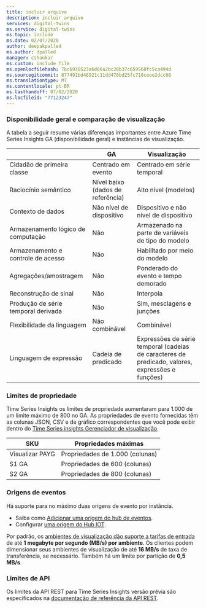 ```yaml
---
title: incluir arquivo
description: incluir arquivo
services: digital-twins
ms.service: digital-twins
ms.topic: include
ms.date: 02/07/2020
author: deepakpalled
ms.author: dpalled
manager: cshankar
ms.custom: include file
ms.openlocfilehash: 7bc6938523a6d66a2bc20b37c659568fc5ca494d
ms.sourcegitcommit: 877491bd46921c11dd478bd25fc718ceee2dcc08
ms.translationtype: MT
ms.contentlocale: pt-BR
ms.lasthandoff: 07/02/2020
ms.locfileid: "77123247"
---
```

### <a name="general-availability-and-preview-comparison"></a>Disponibilidade geral e comparação de visualização

A tabela a seguir resume várias diferenças importantes entre Azure Time Series Insights GA (disponibilidade geral) e instâncias de visualização.

| | GA | Visualização |
| --- | --- | ---|
| Cidadão de primeira classe | Centrado em evento | Centrado em série temporal |
| Raciocínio semântico | Nível baixo (dados de referência) | Alto nível (modelos) |
| Contexto de dados | Não nível de dispositivo | Dispositivo e não nível de dispositivo |
| Armazenamento lógico de computação | Não | Armazenado na parte de variáveis de tipo do modelo |
| Armazenamento e controle de acesso | Não | Habilitado por meio do modelo |
| Agregações/amostragem | Não | Ponderado do evento e tempo demorado |
| Reconstrução de sinal | Não | Interpola |
| Produção de série temporal derivada | Não | Sim, mesclagens e junções |
| Flexibilidade da linguagem | Não combinável | Combinável |
| Linguagem de expressão | Cadeia de predicado | Expressões de série temporal (cadeias de caracteres de predicado, valores, expressões e funções) |

### <a name="property-limits"></a>Limites de propriedade

Time Series Insights os limites de propriedade aumentaram para 1.000 de um limite máximo de 800 no GA. As propriedades de evento fornecidas têm as colunas JSON, CSV e de gráfico correspondentes que você pode exibir dentro do [Time Series insights Gerenciador de visualização](https://docs.microsoft.com/azure/time-series-insights/time-series-insights-update-quickstart).

| SKU | Propriedades máximas |
| --- | --- |
| Visualizar PAYG | Propriedades de 1.000 (colunas) |
| S1 GA | Propriedades de 600 (colunas) |
| S2 GA | Propriedades de 800 (colunas) |

### <a name="event-sources"></a>Origens de eventos

Há suporte para no máximo duas origens de evento por instância. 

* Saiba como [Adicionar uma origem do hub de eventos](https://docs.microsoft.com/azure/time-series-insights/time-series-insights-how-to-add-an-event-source-eventhub).
* Configurar [uma origem do Hub IOT](https://docs.microsoft.com/azure/time-series-insights/time-series-insights-how-to-add-an-event-source-iothub).

Por padrão, os [ambientes de visualização dão suporte a tarifas de entrada](https://docs.microsoft.com/azure/time-series-insights/time-series-insights-update-storage-ingress#ingress-scale-and-preview-limitations) de até **1 megabyte por segundo (MB/s) por ambiente**. Os clientes podem dimensionar seus ambientes de visualização de até **16 MB/s** de taxa de transferência, se necessário. Também há um limite por partição de **0,5 MB/s**. 

### <a name="api-limits"></a>Limites de API

Os limites da API REST para Time Series Insights versão prévia são especificados na [documentação de referência da API REST](https://docs.microsoft.com/rest/api/time-series-insights/preview-query#limits).
